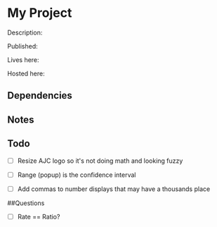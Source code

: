 # My Project

Description:

Published:

Lives here:

Hosted here:

## Dependencies

## Notes

## Todo

- [ ] Resize AJC logo so it's not doing math and looking fuzzy
- [ ] Range (popup) is the confidence interval
- [ ] Add commas to number displays that may have a thousands place


##Questions
- [ ] Rate == Ratio?
